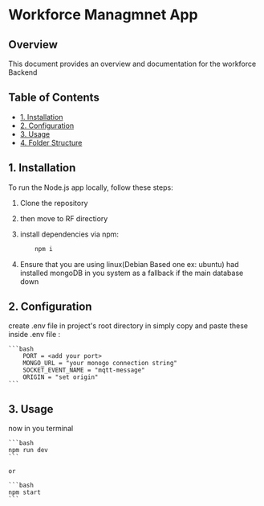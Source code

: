 # Workforce Managmnet App

## Overview

This document provides an overview and documentation for the workforce Backend

## Table of Contents

- [1. Installation](#1-installation)
- [2. Configuration](#2-configuration)
- [3. Usage](#3-usage)
- [4. Folder Structure](#4-folder-structure)

## 1. Installation

To run the Node.js app locally, follow these steps:

1. Clone the repository

2. then move to RF directiory

3. install dependencies via npm:

    ```bash
        npm i
    ```

4. Ensure that you are using linux(Debian Based one ex: ubuntu) had installed mongoDB in you system as a fallback if the main database down

## 2. Configuration

create .env file in project's root directory in simply copy and paste these inside .env file :

    ```bash
        PORT = <add your port>
        MONGO_URL = "your monogo connection string"
        SOCKET_EVENT_NAME = "mqtt-message"
        ORIGIN = "set origin"
    ```

## 3. Usage

now in you terminal

    ```bash
    npm run dev 
    ```

    or

    ```bash
    npm start
    ```
